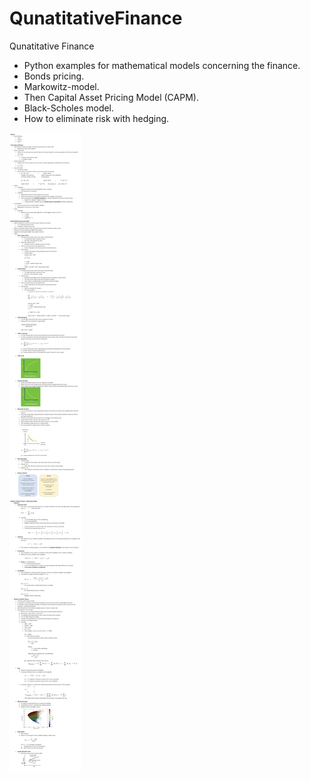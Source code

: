 # QunatitativeFinance
Qunatitative Finance

- Python examples for mathematical models concerning the finance.
- Bonds pricing. 
- Markowitz-model. 
- Then Capital Asset Pricing Model (CAPM).
- Black-Scholes model.
- How to eliminate risk with hedging.

![img.png](docs/doc.png)